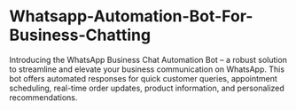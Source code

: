# Whatsapp-Automation-Bot-For-Business-Chatting
Introducing the WhatsApp Business Chat Automation Bot – a robust solution to streamline and elevate your business communication on WhatsApp. This bot offers automated responses for quick customer queries, appointment scheduling, real-time order updates, product information, and personalized recommendations. 
